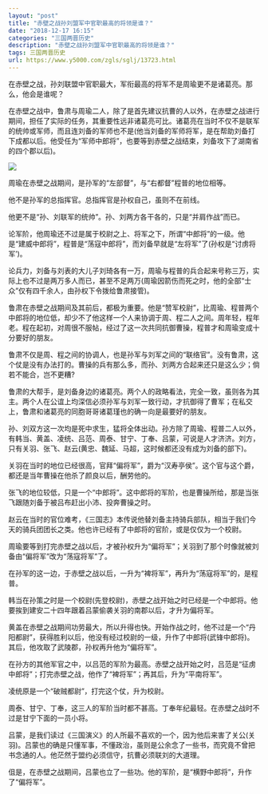 ```yaml
---
layout: "post"
title: "赤壁之战孙刘盟军中官职最高的将领是谁？"
date: "2018-12-17 16:15"
categories: "三国两晋历史"
description: "赤壁之战孙刘盟军中官职最高的将领是谁？"
tags: 三国两晋历史
url: https://www.y5000.com/zgls/sglj/13723.html
---
```






在赤壁之战，孙刘联盟中官职最大，军衔最高的将军不是周瑜更不是诸葛亮。那么，他会是谁呢？

在赤壁之战中，鲁肃与周瑜二人，除了是首先建议抗曹的人以外，在赤壁之战进行期间，担任了实际的任务，其重要性远非诸葛亮可比。诸葛亮在当时不仅不是联军的统帅或军师，而且连刘备的军师也不是(他当刘备的军师将军，是在帮助刘备打下成都以后。他受任为“军师中郎将”，也要等到赤壁之战结束，刘备攻下了湖南省的四个郡以后)。

![](https://img.y5000.com/uploads/allimg/170216/095F15435-0.jpg)

周瑜在赤壁之战期间，是孙军的“左部督”，与“右都督”程普的地位相等。

他不是孙军的总指挥官。总指挥官是孙权自己，虽则不在前线。

他更不是“孙、刘联军的统帅”。孙、刘两方各干各的，只是“并肩作战”而已。

论军阶，他周瑜还不过是属于校尉之上、将军之下，所谓“中郎将”的一级。他是“建威中郎将”，程普是“荡寇中郎将”，而刘备早就是“左将军”了(孙权是“讨虏将军’)。

论兵力，刘备与刘表的大儿子刘琦各有一万，周瑜与程普的兵合起来号称三万，实际上也不过是两万多人而已，甚至不足两万(周瑜因箭伤而死之时，他的全部“士众”仅有四千余人，由孙权下令拨给鲁肃接管)。

鲁肃在赤壁之战期间及其前后，都极为重要。他是“赞军校尉”，比周瑜、程普两个中郎将的地位低，却少不了他这样一个人来协调于周、程二人之间。周年轻，程年老。程在起初，对周很不服帖，经过了这一次共同抗御曹操，程普才和周瑜变成十分要好的朋友。

鲁肃不仅是周、程之间的协调人，也是孙军与刘军之间的“联络官”。没有鲁肃，这个仗是没有办法打的。曹操的兵有那么多，而孙、刘两方合起来还只是这么少；倘若不能合，岂不更糟?

鲁肃的大帮手，是刘备身边的诸葛亮。两个人的政略看法，完全一致，虽则各为其主。两个人在公谊上均深信必须孙军与刘军一致行动，才抗御得了曹军；在私交上，鲁肃和诸葛亮的同胞哥哥诸葛瑾也的确一向是最要好的朋友。

孙、刘双方这一次均是死中求生，猛将全体出动。孙方除了周瑜、程普二人以外，有韩当、黄盖、凌统、吕范、周泰、甘宁、丁奉、吕蒙，可说是人才济济。刘方，只有关羽、张飞、赵云(黄忠、魏延、马超，这时候都还没有成为刘备的部下)。

关羽在当时的地位已经很高，官拜“偏将军”，爵为“汉寿亭侯”。这个官与这个爵，都还是当年曹操在他杀了颜良以后，酬劳他的。

张飞的地位较低，只是一个“中郎将”。这中郎将的军阶，也是曹操所给，那是当张飞跟随刘备于被吕布赶出小沛、投奔曹操之时。

赵云在当时的官位难考，《三国志》本传说他替刘备主持骑兵部队，相当于我们今天的骑兵团团长之类。他也许已经有了中郎将的官阶，或是仅仅为一个校尉。

周瑜要等到打完赤壁之战以后，才被孙权升为“偏将军”；关羽到了那个时像就被刘备由“偏将军”改为“荡寇将军”了。

在孙军的这一边，于赤壁之战以后，一升为“裨将军”，再升为“荡寇将军”的，是程普。

韩当在孙策之时是一个校尉(先登校尉)，赤壁之战开始之时已经是一个中郎将。他要挨到建安二十四年跟着吕蒙偷袭关羽的南郡以后，才升为偏将军。

黄盖在赤壁之战期间功劳最大，所以升得也快。开始作战之时，他不过是一个“丹阳都尉”，获得胜利以后，他没有经过校尉的一级，升作了中郎将(武锋中郎将)。其后，他攻取了武陵郡，孙权再升他为“偏将军”。

在孙方的其他军官之中，以吕范的军阶为最高。赤壁之战开始之时，吕范是“征虏中郎将”；打完赤壁之战，他作了“裨将军”；再其后，升为“平南将军”。

凌统原是一个“破贼都尉”，打完这个仗，升为校尉。

周泰、甘宁、丁奉，这三人的军阶当时都不甚高。丁奉年纪最轻。在赤壁之战时不过是甘宁下面的一员小将。

吕蒙，是我们读过《三国演义》的人所最不喜欢的一个，因为他后来害了关公(关羽)。吕蒙也的确是只懂军事，不懂政治，虽则是公余念了一些书，而究竟不曾把书念通的人。他茫然于盟约必须信守，抗曹必须联刘的大道理。

伹是，在赤壁之战期间，吕蒙也立了一些功。他的军阶，是“横野中郎将”，升作了“偏将军”。
